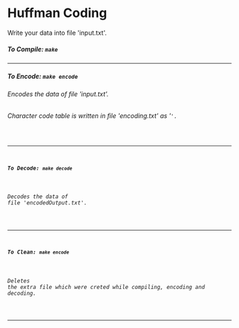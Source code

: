 # Huffman Coding
Write your data into file 'input.txt'.
##### To Compile: `make`
---
##### To Encode: `make encode`
###### Encodes the data of file 'input.txt'.
###### Character code table is written in file 'encoding.txt' as '<Char Ascii><space><Code>'.
---
##### To Decode: `make decode`
###### Decodes the data of file 'encodedOutput.txt'.
---
##### To Clean: `make encode`
###### Deletes the extra file which were creted while compiling, encoding and decoding.
---
